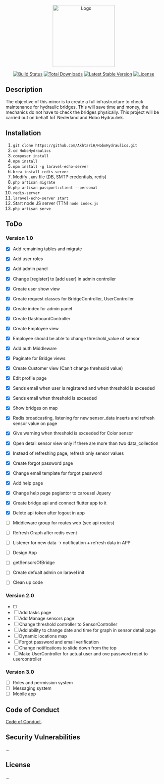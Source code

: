 <p align="center"><img src="https://hobohydrauliek.nl/wp-content/uploads/2019/04/cropped-Logo-2019-1.jpg" width="200" alt="Logo"></p>
<p align="center">
<a href="https://travis-ci.org/laravel/framework"><img src="https://travis-ci.org/laravel/framework.svg" alt="Build Status"></a>
<a href="https://packagist.org/packages/laravel/framework"><img src="https://img.shields.io/packagist/dt/laravel/framework" alt="Total Downloads"></a>
<a href="https://packagist.org/packages/laravel/framework"><img src="https://img.shields.io/packagist/v/laravel/framework" alt="Latest Stable Version"></a>
<a href="https://packagist.org/packages/laravel/framework"><img src="https://img.shields.io/packagist/l/laravel/framework" alt="License"></a>
</p>

## Description

The objective of this minor is to create a full infrastructure to check maintenance for hydraulic bridges. This will save time and money, the mechanics do not have to check the bridges physically. This project will be carried out on behalf IoT Nederland and Hobo Hydrauliek.

## Installation

1. ``` git clone https://github.com/AkhtariH/HoboHydraulics.git ```
2. ``` cd HoboHydraulics ```
3. ``` composer install ```
4. ``` npm install ```
5. ``` npm install -g laravel-echo-server ```
6. ``` brew install redis-server ```
7. Modify ``` .env ``` file (DB, SMTP credentials, redis)
8. ``` php artisan migrate ```
9. ``` php artisan passport:client --personal ```
10. ``` redis-server ```
11. ``` laravel-echo-server start ```
12. Start node JS server (TTN) ``` node index.js ```
13. ``` php artisan serve ```

## ToDo
### Version 1.0

- [X] Add remaining tables and migrate
- [X] Add user roles
- [X] Add admin panel
- [X] Change [register] to [add user] in admin controller
- [X] Create user show view
- [X] Create request classes for BridgeController, UserController
- [X] Create index for admin panel
- [X] Create DashboardController
- [X] Create Employee view
- [X] Employee should be able to change threshold_value of sensor
- [X] Add auth Middleware
- [X] Paginate for Bridge views
- [X] Create Customer view (Can't change threhsold value)
- [X] Edit profile page
- [X] Sends email when user is registered and when threshold is exceeded
- [X] Sends email when threshold is exceeded
- [X] Show bridges on map
- [X] Redis broadcasting, listening for new sensor_data inserts and refresh sensor value on page
- [X] Give warning when threshold is exceeded for Color sensor
- [X] Open detail sensor view only if there are more than two data_collection
- [X] Instead of refreshing page, refresh only sensor values
- [X] Create forgot password page
- [X] Change email template for forgot password
- [X] Add help page
- [X] Change help page pagiantor to carousel Jquery
- [X] Create bridge api and connect flutter app to it
- [X] Delete api token after logout in app
- [ ] Middleware group for routes web (see api routes)
- [ ] Refresh Graph after redis event
- [ ] Listener for new data -> notification + refresh data in APP
- [ ] Design App
- [ ] getSensorsOfBridge 
- [ ] Create defualt admin on laravel init
- [ ] Clean up code


### Version 2.0

- [ ] 
- [ ] Add tasks page
- [ ] Add Manage sensors page
- [ ] Change threshold controller to SensorController
- [ ] Add ability to change date and time for graph in sensor detail page
- [ ] Dynamic locations map
- [ ] Forgot password and email verification
- [ ] Change notifications to slide down from the top
- [ ] Make UserController for actual user and ove password reset to usercontroller

### Version 3.0
- [ ] Roles and permission system
- [ ] Messaging system
- [ ] Mobile app

## Code of Conduct

[Code of Conduct](https://drive.google.com/drive/folders/1vlOG79cCyByT_JbV24JGf1kFkqOoX6yW).

## Security Vulnerabilities

...

## License

...

